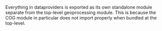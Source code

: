Everything in dataproviders is exported as its own standalone module separate from the top-level geoprocessing module. This is because the COG module in particular does not import properly when bundled at the top-level.
